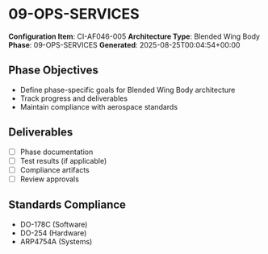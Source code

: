 # 09-OPS-SERVICES

**Configuration Item**: CI-AF046-005
**Architecture Type**: Blended Wing Body
**Phase**: 09-OPS-SERVICES
**Generated**: 2025-08-25T00:04:54+00:00

## Phase Objectives
- Define phase-specific goals for Blended Wing Body architecture
- Track progress and deliverables
- Maintain compliance with aerospace standards

## Deliverables
- [ ] Phase documentation
- [ ] Test results (if applicable)
- [ ] Compliance artifacts
- [ ] Review approvals

## Standards Compliance
- DO-178C (Software)
- DO-254 (Hardware)
- ARP4754A (Systems)
